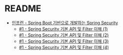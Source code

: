 # README
- [인프런 - Spring Boot 기반으로 개발하는 Spring Security ](https://www.inflearn.com/course/%EC%BD%94%EC%96%B4-%EC%8A%A4%ED%94%84%EB%A7%81-%EC%8B%9C%ED%81%90%EB%A6%AC%ED%8B%B0)<br>
  - [#1 - Spring Security 기본 API 및 Filter 이해 (1)](https://github.com/coli-bear/spring-security/blob/d197e5e822a245fd4f692956a466b6ea524711fa/_posts/2022-06-21-SpringSecurity_01.md)
  - [#1 - Spring Security 기본 API 및 Filter 이해 (2)](https://github.com/coli-bear/spring-security/blob/d197e5e822a245fd4f692956a466b6ea524711fa/_posts/2022-06-23-SpringSecurity_02.md)
  - [#1 - Spring Security 기본 API 및 Filter 이해 (3)](https://github.com/coli-bear/spring-security/blob/d197e5e822a245fd4f692956a466b6ea524711fa/_posts/2022-06-27-SpringSecurity_03.md)
  - [#1 - Spring Security 기본 API 및 Filter 이해 (4)](https://github.com/coli-bear/spring-security/blob/d197e5e822a245fd4f692956a466b6ea524711fa/_posts/2022-06-27-SpringSecurity_04.md)
   